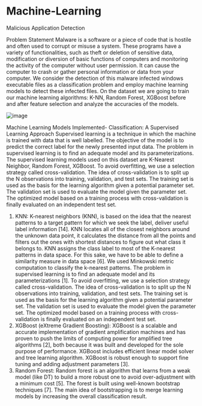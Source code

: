 # Machine-Learning
Malicious Application Detection

Problem Statement
Malware is a software or a piece of code that is hostile and often used to corrupt or misuse a system. These programs have a variety of functionalities, such as theft or deletion of sensitive data, modification or diversion of basic functions of computers and monitoring the activity of the computer without user permission. It can cause the computer to crash or gather personal information or data from your computer. We consider the detection of this malware infected windows executable files as a classification problem and employ machine learning models to detect these infected files. On the dataset we are going to train our machine learning algorithms: K-NN, Random Forest, XGBoost before and after feature selection and analyze the accuracies of the models.

![image](https://github.com/vandana2508/Machine-Learning/assets/59761440/b2b2de56-6798-4213-b95a-e5ef52c2ff18)

Machine Learning Models Implemented-
Classification: A Supervised Learning Approach
Supervised learning is a technique in which the machine is trained with data that is well labelled. The objective of the model is to predict the correct label for the newly presented input data. The problem in
supervised learning is to find an adequate model and its parameterizations. The supervised learning models used on this dataset are K-Nearest Neighbor, Random Forest, XGBoost. To avoid overfitting, we use a selection strategy called cross-validation. The idea of cross-validation is to split up the N observations into training, validation, and test sets. The training set is used as the basis for the learning algorithm given a potential parameter set. The validation set is used to evaluate the model given the parameter set. The optimized model based on a training process with cross-validation is finally evaluated on an independent test set.
1. KNN:
K-nearest neighbors (KNN), is based on the idea that the nearest patterns to a target pattern for which we seek the label, deliver useful label information [14]. KNN locates all of the closest neighbors around the unknown data point, it calculates the distance from all the points and filters out the ones with shortest distances to figure out what class it belongs to. KNN assigns the class label to most of the K-nearest patterns in data space. For this sake, we have to be able to define a similarity measure in data space [6]. We used Minkowski metric computation to classify the k-nearest patterns. The problem in supervised learning is to find an adequate model and its parameterizations [1]. To avoid overfitting, we use a selection strategy called cross-validation. The idea of cross-validation is to split up the N observations into training, validation, and test sets. The training set is used as the basis for the learning algorithm given a potential parameter set. The validation set is used to evaluate the model given the parameter set. The optimized model based on a training process with cross-validation is finally evaluated on an independent test set.
2. XGBoost (eXtreme Gradient Boosting):
XGBoost is a scalable and accurate implementation of gradient amplification machines and has proven to push the limits of computing power for amplified tree algorithms [2], both because it was built and developed for the sole purpose of performance. XGBoost includes efficient linear model solver and tree learning algorithm. XGBoost is robust enough to support fine tuning and adding adjustment parameters [3].
3. Random Forest:
Random forest is an algorithm that learns from a weak model (like DT) to build a more robust one to avoid over-adjustment with a minimum cost [5]. The forest is built using well-known bootstrap techniques [7]. The main idea of bootstrapping is to merge learning models by increasing the overall classification result.
